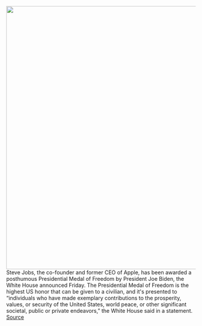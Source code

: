 <img src='https://cdn.vox-cdn.com/thumbor/NHEdWviEEWuGXSjOk_O5kl_0jj0=/0x0:3000x1987/1200x800/filters:focal(1260x754:1740x1234)/cdn.vox-cdn.com/uploads/chorus_image/image/71038063/51937382.0.jpg' width='700px' /><br/>
Steve Jobs, the co-founder and former CEO of Apple, has been awarded a posthumous Presidential Medal of Freedom by President Joe Biden, the White House announced Friday. The Presidential Medal of Freedom is the highest US honor that can be given to a civilian, and it's presented to “individuals who have made exemplary contributions to the prosperity, values, or security of the United States, world peace, or other significant societal, public or private endeavors,” the White House said in a statement.
<a href='https://www.theverge.com/2022/7/1/23191302/steve-jobs-presidential-medal-of-freedom-joe-biden-apple'> Source <a/>